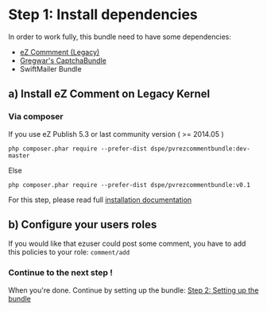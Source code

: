 # Step 1: Install dependencies

In order to work fully, this bundle need to have some dependencies:
* [eZ Commment (Legacy)](https://github.com/ezsystems/ezcomments/tree/master/packages/ezcomments_extension/ezextension/ezcomments)
* [Gregwar's CaptchaBundle](https://github.com/Gregwar/CaptchaBundle)
* SwiftMailer Bundle

## a) Install eZ Comment on Legacy Kernel

### Via composer

If you use eZ Publish 5.3 or last community version ( >= 2014.05 )
```
php composer.phar require --prefer-dist dspe/pvrezcommentbundle:dev-master
```

Else
```
php composer.phar require --prefer-dist dspe/pvrezcommentbundle:v0.1
```
For this step, please read full [installation documentation](https://github.com/ezsystems/ezcomments/blob/master/packages/ezcomments_extension/ezextension/ezcomments/doc/INSTALL)

## b) Configure your users roles

If you would like that ezuser could post some comment, you have to add this policies to your role: ```comment/add```


### Continue to the next step !

When you're done. Continue by setting up the bundle: [Step 2: Setting up the bundle](2-settings_up_the_bundle.md)

